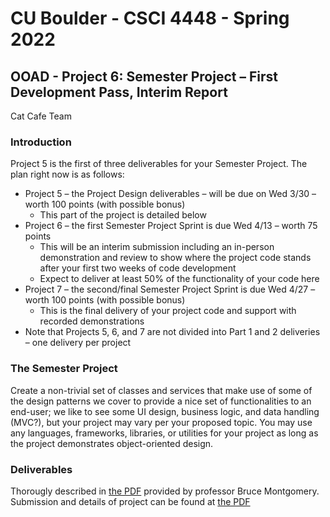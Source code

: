 # CU Boulder - CSCI 4448 - Spring 2022
## OOAD - Project 6: Semester Project – First Development Pass, Interim Report
Cat Cafe Team

### Introduction
Project 5 is the first of three deliverables for your Semester Project. The plan right now is as follows:
  - Project 5 – the Project Design deliverables – will be due on Wed 3/30 – worth 100 points (with possible bonus)
    - This part of the project is detailed below
  - Project 6 – the first Semester Project Sprint is due Wed 4/13 – worth 75 points
    - This will be an interim submission including an in-person demonstration and review to show where the project code stands after your first two weeks of code development
    - Expect to deliver at least 50% of the functionality of your code here
  - Project 7 – the second/final Semester Project Sprint is due Wed 4/27 – worth 100 points (with possible bonus)
    - This is the final delivery of your project code and support with recorded demonstrations
  - Note that Projects 5, 6, and 7 are not divided into Part 1 and 2 deliveries – one delivery per  project

### The Semester Project
Create a non-trivial set of classes and services that make use of some of the design patterns we cover to provide a nice set of functionalities to an end-user; we like to see some UI design, business logic, and data handling (MVC?), but your project may vary per your proposed topic. You may use any languages, 
frameworks, libraries, or utilities for your project as long as the project demonstrates object-oriented design.

### Deliverables
Thorougly described in [the PDF](https://github.com/ramirez-gabriela27/CatCafe/blob/master/Proj6%20Deliverables/OOAD%20Project%206.pdf) provided by professor Bruce Montgomery.
Submission and details of project can be found at [the PDF](https://github.com/ramirez-gabriela27/CatCafe/blob/master/Proj6%20Deliverables/Proj6_CatCafe_Update.pdf)
